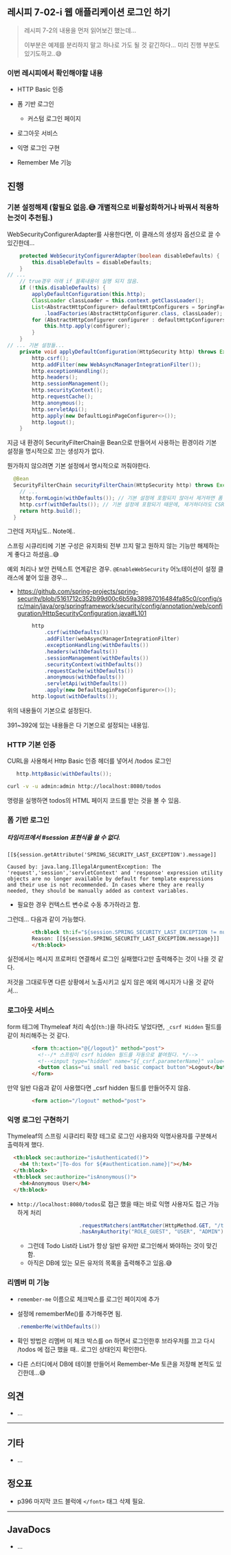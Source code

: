## 레시피 7-02-i 웹 애플리케이션 로그인 하기

> 레시피 7-2의 내용을 먼저 읽어보긴 했는데...
>
> 이부분은 예제를 분리하지 말고 하나로 가도 될 것 같긴하다... 미리 진행 부분도 있기도하고..😅



### 이번 레시피에서 확인해야할  내용

* HTTP Basic 인증

* 폼 기반 로그인

  * 커스텀 로그인 페이지

* 로그아웃 서비스

* 익명 로그인 구현

* Remember Me 기능

  

## 진행

### 기본 설정해제 (할필요 없음.😅 개별적으로 비활성화하거나 바꿔서 적용하는것이 추천됨.)

WebSecurityConfigurerAdapter를 사용한다면, 이 클래스의 생성자 옵션으로 끌 수 있긴한데...

```java
	protected WebSecurityConfigurerAdapter(boolean disableDefaults) {
		this.disableDefaults = disableDefaults;
	}
// ...
    // true경우 아래 if 블록내용이 실행 되지 않음.
    if (!this.disableDefaults) {
        applyDefaultConfiguration(this.http);
        ClassLoader classLoader = this.context.getClassLoader();
        List<AbstractHttpConfigurer> defaultHttpConfigurers = SpringFactoriesLoader
            .loadFactories(AbstractHttpConfigurer.class, classLoader);
        for (AbstractHttpConfigurer configurer : defaultHttpConfigurers) {
            this.http.apply(configurer);
        }
    }
// ... 기본 설정들...
	private void applyDefaultConfiguration(HttpSecurity http) throws Exception {
		http.csrf();
		http.addFilter(new WebAsyncManagerIntegrationFilter());
		http.exceptionHandling();
		http.headers();
		http.sessionManagement();
		http.securityContext();
		http.requestCache();
		http.anonymous();
		http.servletApi();
		http.apply(new DefaultLoginPageConfigurer<>());
		http.logout();
	}
```

지금 내 환경이 SecurityFilterChain을 Bean으로 만들어서 사용하는 환경이라 기본 설정을 명시적으로 끄는 생성자가 없다.

뭔가하지 않으려면 기본 설정에서 명시적으로 꺼줘야한다.

```java
  @Bean
  SecurityFilterChain securityFilterChain(HttpSecurity http) throws Exception {
	// ...
    http.formLogin(withDefaults()); // 기본 설정에 포함되지 않아서 제거하면 폼 로그인 기능이 빠짐.
    http.csrf(withDefaults()); // 기본 설정에 포함되기 때문에, 제거하더라도 CSRF 기능은 동작함.
    return http.build();
  }
```

그런데 저자님도.. Note에..

스프링 시큐리티에 기본 구성은 유지화되 전부 끄지 말고 원하지 않는 기능만 해제하는게 좋다고 하셨음..😅

예외 처리나 보안 컨텍스트 연계같은 경우.
`@EnableWebSecurity` 어노테이션이 설정 클래스에 붙어 있을 경우...

* https://github.com/spring-projects/spring-security/blob/5161712c352b99d00c6b59a38987016484fa85c0/config/src/main/java/org/springframework/security/config/annotation/web/configuration/HttpSecurityConfiguration.java#L101

```java
		http
			.csrf(withDefaults())
			.addFilter(webAsyncManagerIntegrationFilter)
			.exceptionHandling(withDefaults())
			.headers(withDefaults())
			.sessionManagement(withDefaults())
			.securityContext(withDefaults())
			.requestCache(withDefaults())
			.anonymous(withDefaults())
			.servletApi(withDefaults())
			.apply(new DefaultLoginPageConfigurer<>());
		http.logout(withDefaults());
```

위의 내용들이 기본으로 설정된다.

391~392에 있는 내용들은 다 기본으로 설정되는 내용임.





### HTTP 기본 인증

CURL을 사용해서 Http Basic 인증 헤더를 넣어서 /todos 로그인

```java
   http.httpBasic(withDefaults());
```

```sh
curl -v -u admin:admin http://localhost:8080/todos
```

명령을 실행하면 todos의 HTML 페이지 코드를 받는 것을 볼 수 있음.



### 폼 기반 로그인

##### 타임리프에서 #session 표현식을 쓸 수 없다.

```
[[${session.getAttribute('SPRING_SECURITY_LAST_EXCEPTION').message]]
```

```
Caused by: java.lang.IllegalArgumentException: The 'request','session','servletContext' and 'response' expression utility objects are no longer available by default for template expressions and their use is not recommended. In cases where they are really needed, they should be manually added as context variables.
```

* 필요한 경우 컨텍스트 변수로 수동 추가하라고 함.

그런데... 다음과 같이 가능했다.

```html
        <th:block th:if="${session.SPRING_SECURITY_LAST_EXCEPTION != null}">
        Reason: [[${session.SPRING_SECURITY_LAST_EXCEPTION.message}]]
        </th:block>
```

실전에서는 메시지 프로퍼티 연결해서 로그인 실패했다고만 출력해주는 것이 나을 것 같다.

저것을 그대로두면 다른 상황에서 노출시키고 싶지 않은 예외 메시지가 나올 것 같아서...



### 로그아웃 서비스

form 테그에 Thymeleaf 처리 속성(`th:`)을 하나라도 넣었다면, `_csrf Hidden` 필드를 같이 처리해주는 것 같다.

```html
        <form th:action="@{/logout}" method="post">
          <!--/* 스프링이 csrf hidden 필드를 자동으로 붙여줬다. */-->
          <!--<input type="hidden" name="${_csrf.parameterName}" value="${_csrf.token}"/>-->
          <button class="ui small red basic compact button">Logout</button>
        </form>
```

만약 일반 다음과 같이 사용했다면 _csrf hidden 필드를 만들어주지 않음.

```html
        <form action="/logout" method="post">
```





### 익명 로그인 구현하기

Thymeleaf의 스프링 시큐리티 확장 테그로 로그인 사용자와 익명사용자를 구분해서 출력하게 했다.

```html
  <th:block sec:authorize="isAuthenticated()">
    <h4 th:text="|To-dos for ${#authentication.name}|"></h4>
  </th:block>
  <th:block sec:authorize="isAnonymous()">
    <h4>Anonymous User</h4>
  </th:block>
```

* `http://localhost:8080/todos`로 접근 했을 때는 바로 익명 사용자도 접근 가능하게 처리

  ```java
                      .requestMatchers(antMatcher(HttpMethod.GET, "/todos"))
                      .hasAnyAuthority("ROLE_GUEST", "USER", "ADMIN")
  ```

  * 그런데 Todo List라 List가 항상 일반 유저만 로그인해서 봐야하는 것이 맞긴함.
  * 아직은 DB에 있는 모든 유저의 목록을 출력해주고 있음.😅



### 리멤버 미 기능

* `remember-me` 이름으로 체크박스를 로그인 페이지에 추가

* 설정에 rememberMe()를 추가해주면 됨.

  ```java
  .rememberMe(withDefaults())
  ```

* 확인 방법은 리멤버 미 체크 박스를 on 하면서 로그인한후 브라우저를 끄고 다시 /todos 에 접근 했을 때.. 로그인 상태인지 확인한다.
* 다른 스터디에서 DB에 테이블 만들어서 Remember-Me 토큰을 저장해 본적도 있긴한데...😅




## 의견

* ...



---

## 기타

* ...

  

  

## 정오표

* p396 마지막 코드 블럭에 `</font>` 태그 삭제 필요.
  


---

## JavaDocs

* ...
